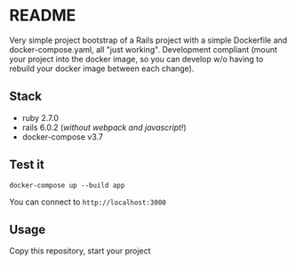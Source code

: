 # README

Very simple project bootstrap of a Rails project with a simple Dockerfile and docker-compose.yaml, all "just working". Development compliant (mount your project into the docker image, so you can develop w/o having to rebuild your docker image between each change).

## Stack

* ruby 2.7.0
* rails 6.0.2 (*without webpack and javascript!*)
* docker-compose v3.7

## Test it

`docker-compose up --build app`

You can connect to `http://localhost:3000`

## Usage

Copy this repository, start your project
